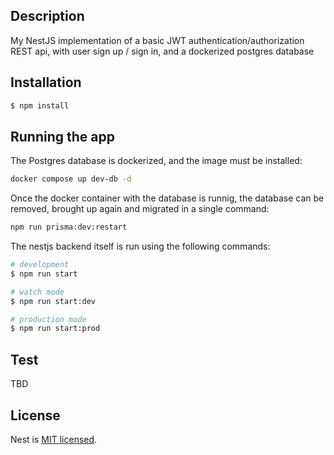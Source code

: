 ## Description

My NestJS implementation of a basic JWT authentication/authorization REST api, with user sign up / sign in, and a dockerized postgres database

## Installation

```bash
$ npm install
```

## Running the app

The Postgres database is dockerized, and the image must be installed:

```bash
docker compose up dev-db -d
```

Once the docker container with the database is runnig, the database can be removed, brought up again and migrated in a single command:

```bash
npm run prisma:dev:restart
```

The nestjs backend itself is run using the following commands:

```bash
# development
$ npm run start

# watch mode
$ npm run start:dev

# production mode
$ npm run start:prod
```

## Test

TBD

## License

Nest is [MIT licensed](LICENSE).
